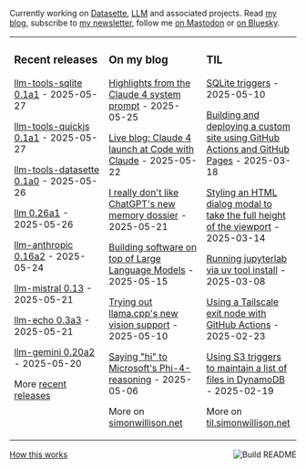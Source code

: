 Currently working on [Datasette](https://datasette.io/), [LLM](https://llm.datasette.io/) and associated projects. Read [my blog](https://simonwillison.net/), subscribe to [my newsletter](https://simonw.substack.com/), follow me <a href="https://fedi.simonwillison.net/@simon">on Mastodon</a> or [on Bluesky](https://bsky.app/profile/simonwillison.net).

<table><tr><td valign="top" width="33%">

### Recent releases
<!-- recent_releases starts -->
[llm-tools-sqlite 0.1a1](https://github.com/simonw/llm-tools-sqlite/releases/tag/0.1a1) - 2025-05-27

[llm-tools-quickjs 0.1a1](https://github.com/simonw/llm-tools-quickjs/releases/tag/0.1a1) - 2025-05-27

[llm-tools-datasette 0.1a0](https://github.com/simonw/llm-tools-datasette/releases/tag/0.1a0) - 2025-05-26

[llm 0.26a1](https://github.com/simonw/llm/releases/tag/0.26a1) - 2025-05-26

[llm-anthropic 0.16a2](https://github.com/simonw/llm-anthropic/releases/tag/0.16a2) - 2025-05-24

[llm-mistral 0.13](https://github.com/simonw/llm-mistral/releases/tag/0.13) - 2025-05-21

[llm-echo 0.3a3](https://github.com/simonw/llm-echo/releases/tag/0.3a3) - 2025-05-21

[llm-gemini 0.20a2](https://github.com/simonw/llm-gemini/releases/tag/0.20a2) - 2025-05-20
<!-- recent_releases ends -->
More [recent releases](https://github.com/simonw/simonw/blob/main/releases.md)
</td><td valign="top" width="34%">

### On my blog
<!-- blog starts -->
[Highlights from the Claude 4 system prompt](https://simonwillison.net/2025/May/25/claude-4-system-prompt/) - 2025-05-25

[Live blog: Claude 4 launch at Code with Claude](https://simonwillison.net/2025/May/22/code-with-claude-live-blog/) - 2025-05-22

[I really don't like ChatGPT's new memory dossier](https://simonwillison.net/2025/May/21/chatgpt-new-memory/) - 2025-05-21

[Building software on top of Large Language Models](https://simonwillison.net/2025/May/15/building-on-llms/) - 2025-05-15

[Trying out llama.cpp's new vision support](https://simonwillison.net/2025/May/10/llama-cpp-vision/) - 2025-05-10

[Saying "hi" to Microsoft's Phi-4-reasoning](https://simonwillison.net/2025/May/6/phi-4-reasoning/) - 2025-05-06
<!-- blog ends -->
More on [simonwillison.net](https://simonwillison.net/)
</td><td valign="top" width="33%">

### TIL
<!-- tils starts -->
[SQLite triggers](https://til.simonwillison.net/sqlite/sqlite-triggers) - 2025-05-10

[Building and deploying a custom site using GitHub Actions and GitHub Pages](https://til.simonwillison.net/github-actions/github-pages) - 2025-03-18

[Styling an HTML dialog modal to take the full height of the viewport](https://til.simonwillison.net/css/dialog-full-height) - 2025-03-14

[Running jupyterlab via uv tool install](https://til.simonwillison.net/jupyter/jupyterlab-uv-tool-install) - 2025-03-08

[Using a Tailscale exit node with GitHub Actions](https://til.simonwillison.net/tailscale/tailscale-github-actions) - 2025-02-23

[Using S3 triggers to maintain a list of files in DynamoDB](https://til.simonwillison.net/aws/s3-triggers-dynamodb) - 2025-02-19
<!-- tils ends -->
More on [til.simonwillison.net](https://til.simonwillison.net/)
</td></tr></table>

<a href="https://github.com/simonw/simonw/actions"><img src="https://github.com/simonw/simonw/workflows/Build%20README/badge.svg" align="right" alt="Build README"></a> <a href="https://simonwillison.net/2020/Jul/10/self-updating-profile-readme/">How this works</a>
